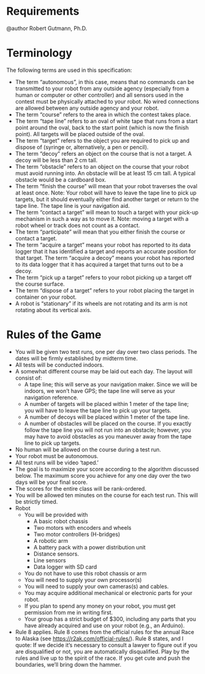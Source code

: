 # Requirements

@author Robert Gutmann, Ph.D.

# Terminology

The following terms are used in this specification:
*	The term “autonomous”, in this case, means that no commands can be transmitted to your robot from any outside agency (especially from a human or computer or other controller) and all sensors used in the contest must be physically attached to your robot. No wired connections are allowed between any outside agency and your robot.
*	The term “course” refers to the area in which the contest takes place.
*	The term “tape line” refers to an oval of white tape that runs from a start point around the oval, back to the start point (which is now the finish point). All targets will be placed outside of the oval.
*	The term “target” refers to the object you are required to pick up and dispose of (syringe or, alternatively, a pen or pencil).
*	The term “decoy” refers an object on the course that is not a target. A decoy will be less than 2 cm tall.
*	The term “obstacle” refers to an object on the course that your robot must avoid running into. An obstacle will be at least 15 cm tall. A typical obstacle would be a cardboard box.
*	The term “finish the course” will mean that your robot traverses the oval at least once.
Note: Your robot will have to leave the tape line to pick up targets, but it should eventually either find another target or return to the tape line. The tape line is your navigation aid.
*	The term “contact a target” will mean to touch a target with your pick-up mechanism in such a way as to move it. Note: moving a target with a robot wheel or track does not count as a contact.
*	The term “participate” will mean that you either finish the course or contact a target.
*	The term “acquire a target” means your robot has reported to its data logger that it has identified a target and reports an accurate position for that target. The term “acquire a decoy” means your robot has reported to its data logger that it has acquired a target that turns out to be a decoy.
*	The term “pick up a target” refers to your robot picking up a target off the course surface.
*	The term “dispose of a target” refers to your robot placing the target in container on your robot.
*	A robot is “stationary” if its wheels are not rotating and its arm is not rotating about its vertical axis.

# Rules of the Game

*	You will be given two test runs, one per day over two class periods. The dates will be firmly established by midterm time.
*	All tests will be conducted indoors.
*	A somewhat different course may be laid out each day. The layout will consist of:
	*	A tape line; this will serve as your navigation maker. Since we will be indoors, we won’t have GPS; the tape line will serve as your navigation reference.
	*	A number of targets will be placed within 1 meter of the tape line; you will have to leave the tape line to pick up your targets.
	*	A number of decoys will be placed within 1 meter of the tape line.
	*	A number of obstacles will be placed on the course. If you exactly follow the tape line you will not run into an obstacle; however, you may have to avoid obstacles as you maneuver away from the tape line to pick up targets.
*	No human will be allowed on the course during a test run.
*	Your robot must be autonomous.
*	All test runs will be video ‘taped.’
*	The goal is to maximize your score according to the algorithm discussed below. The maximum score you achieve for any one day over the two days will be your final score.
*	The scores for the entire class will be rank-ordered.
*	You will be allowed ten minutes on the course for each test run. This will be strictly timed.
*	Robot
	*	You will be provided with
		*	A basic robot chassis
		*	Two motors with encoders and wheels
		*	Two motor controllers (H-bridges)
		*	A robotic arm
		*	A battery pack with a power distribution unit
		*	Distance sensors.
		*	Line sensors
		*	Data logger with SD card
	*	You do not have to use this robot chassis or arm
	*	You will need to supply your own processor(s)
	*	You will need to supply your own cameras(s) and cables.
	*	You may acquire additional mechanical or electronic parts for your robot.
	*	If you plan to spend any money on your robot, you must get permission from me in writing first.
	*	Your group has a strict budget of $300, including any parts that you have already acquired and use on your robot (e.g., an Arduino).
*	Rule 8 applies. Rule 8 comes from the official rules for the annual Race to Alaska (see https://r2ak.com/official-rules/). Rule 8 states, and I quote: If we decide it’s necessary to consult a lawyer to figure out if you are disqualified or not, you are automatically disqualified. Play by the rules and live up to the spirit of the race. If you get cute and push the boundaries, we’ll bring down the hammer.
